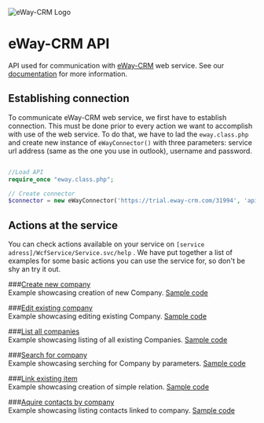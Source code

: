 ![eWay-CRM Logo](https://www.eway-crm.com/wp-content/themes/eway/img/email/logo_grey.png)
# eWay-CRM API
API used for communication with [eWay-CRM](http://www.eway-crm.com/) web service. See our [documentation](https://kb.eway-crm.com/documentation/6-add-ins/6-7-api-1) for more information. 

## Establishing connection
To communicate eWay-CRM web service, we first have to establish connection. This must be done prior to every action we want to accomplish with use of the web service. To do that, we have to lad the ```eway.class.php``` and create new instance of ```eWayConnector()``` with three parameters: service url address (same as the one you use in outlook), username and password. 

```php

//Load API
require_once "eway.class.php";

// Create connector
$connector = new eWayConnector('https://trial.eway-crm.com/31994', 'api', 'ApiTrial@eWay-CRM');

```

## Actions at the service
You can check actions available on your service on ```[service adress]/WcfService/Service.svc/help``` .  We have put together a list of examples for some basic actions you can use the service for, so don't be shy an try it out.

###[Create new company](Examples/CreateNewCompany/README.md)<br />
Example showcasing creation of new Company.
[Sample code](Examples/CreateNewCompany/sample_code.md)

###[Edit existing company](Examples/EditExistingCompany/README.md)<br />
Example showcasing editing existing Company.
[Sample code](Examples/CreateNewCompany/sample_code.md)

###[List all companies](Examples/ListAllCompanies/README.md)<br />
Example showcasing listing of all existing Companies.
[Sample code](Examples/CreateNewCompany/sample_code.md)

###[Search for company](Examples/SearchForCompany/README.md)<br />
Example showcasing serching for Company by parameters.
[Sample code](Examples/CreateNewCompany/sample_code.md)

###[Link existing item](Examples/LinkExistingItem/README.md)<br />
Example showcasing creation of simple relation.
[Sample code](Examples/CreateNewCompany/sample_code.md)

###[Aquire contacts by company](Examples/AquireContactsByCompany/README.md)<br />
Example showcasing listing contacts linked to company.
[Sample code](Examples/CreateNewCompany/sample_code.md)


